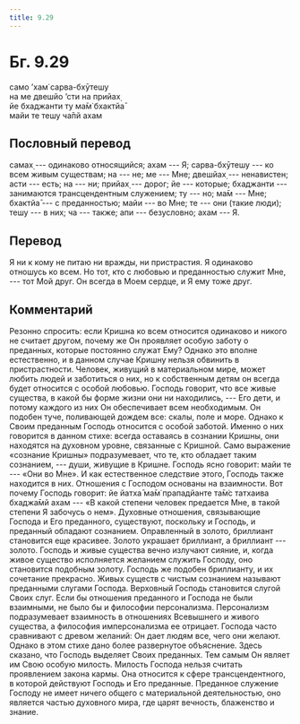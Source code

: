 ```yaml
---
title: 9.29
---
```


# Бг. 9.29
само ’хам̇ сарва-бхӯтешу<br/>
на ме двешйо ’сти на прийах̣<br/>
йе бхаджанти ту ма̄м̇ бхактйа̄<br/>
майи те тешу ча̄пй ахам
## Пословный перевод

самах̣ --- одинаково относящийся; ахам --- Я; сарва-бхӯтешу --- ко всем
живым существам; на --- не; ме --- Мне; двешйах̣ --- ненавистен; асти ---
есть; на --- ни; прийах̣ --- дорог; йе --- которые; бхаджанти ---
занимаются трансцендентным служением; ту --- но; ма̄м --- Мне; бхактйа̄
--- с преданностью; майи --- во Мне; те --- они (такие люди); тешу --- в
них; ча --- также; апи --- безусловно; ахам --- Я.

## Перевод

Я ни к кому не питаю ни вражды, ни пристрастия. Я одинаково отношусь ко
всем. Но тот, кто с любовью и преданностью служит Мне, --- тот Мой друг.
Он всегда в Моем сердце, и Я ему тоже друг.

## Комментарий

Резонно спросить: если Кришна ко всем относится одинаково и никого не
считает другом, почему же Он проявляет особую заботу о преданных,
которые постоянно служат Ему? Однако это вполне естественно, и в данном
случае Кришну нельзя обвинить в пристрастности. Человек, живущий в
материальном мире, может любить людей и заботиться о них, но к
собственным детям он всегда будет относится с особой любовью. Господь
говорит, что все живые существа, в какой бы форме жизни они ни
находились, --- Его дети, и потому каждого из них Он обеспечивает всем
необходимым. Он подобен туче, поливающей дождем все: скалы, поле и море.
Однако к Своим преданным Господь относится с особой заботой. Именно о
них говорится в данном стихе: всегда оставаясь в сознании Кришны, они
находятся на духовном уровне, связанные с Кришной. Само выражение
«сознание Кришны» подразумевает, что те, кто обладает таким сознанием,
--- души, живущие в Кришне. Господь ясно говорит: майи те --- «Они во
Мне». И как естественное следствие этого, Господь также находится в них.
Отношения с Господом основаны на взаимности. Вот почему Господь говорит:
йе йатха̄ ма̄м̇ прападйанте та̄м̇с татхаива бхаджа̄мй ахам --- «В какой
степени человек предается Мне, в такой степени Я забочусь о нем».
Духовные отношения, связывающие Господа и Его преданного, существуют,
поскольку и Господь, и преданный обладают сознанием. Оправленный в
золото, бриллиант становится еще красивее. Золото украшает бриллиант, а
бриллиант --- золото. Господь и живые существа вечно излучают сияние, и,
когда живое существо исполняется желанием служить Господу, оно
становится подобным золоту. Господь же подобен бриллианту, и их
сочетание прекрасно. Живых существ с чистым сознанием называют
преданными слугами Господа. Верховный Господь становится слугой Своих
слуг. Если бы отношения преданного и Господа не были взаимными, не было
бы и философии персонализма. Персонализм подразумевает взаимность в
отношениях Всевышнего и живого существа, а философия имперсонализма ее
отрицает. Господа часто сравнивают с древом желаний: Он дает людям все,
чего они желают. Однако в этом стихе дано более развернутое объяснение.
Здесь сказано, что Господь выделяет Своих преданных. Тем самым Он являет
им Свою особую милость. Милость Господа нельзя считать проявлением
закона кармы. Она относится к сфере трансцендентного, в которой
действуют Господь и Его преданные. Преданное служение Господу не имеет
ничего общего с материальной деятельностью, оно является частью
духовного мира, где царят вечность, блаженство и знание.
